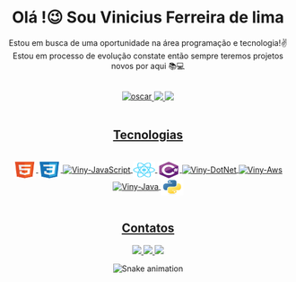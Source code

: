 <h1 align="center" > Olá !😉 Sou Vinicius Ferreira de lima </h1>
<p align="center" >Estou em busca de uma oportunidade na área programação e tecnologia!✌ Estou em processo de evolução constate então sempre teremos projetos novos por aqui 📚💻</p>

<br> 
<div align="center">
  <a href="https://github.com/viny-lima">
  <img align="top" alt="oscar" height="180em" src="https://github.com/Viny-lima/viny-lima/assets/82112071/1469846e-d220-44f8-83fc-633e2a58bb5a">
  <img alig="center" height="180em" src="https://github-readme-stats.vercel.app/api?username=viny-lima&show_icons=true&theme=white&include_all_commits=true&count_private=true"/>
  <img height="180em" src="https://github-readme-stats.vercel.app/api/top-langs/?username=viny-lima&layout=compact&langs_count=7&theme=white"/>
</div>
<br>


<h2 align="center" >Tecnologias</h2>
  
<div style="display: inline_block" align="center"><br>  
  <img align="center" alt="Viny-HTML" height="30" width="40" src="https://raw.githubusercontent.com/devicons/devicon/master/icons/html5/html5-original.svg">
  <img align="center" alt="Viny-CSS" height="30" width="40" src="https://raw.githubusercontent.com/devicons/devicon/master/icons/css3/css3-original.svg">
  <img align="center" alt="Viny-JavaScript" height="30" width="40" src="https://cdn.jsdelivr.net/gh/devicons/devicon/icons/javascript/javascript-original.svg" />  
  <img align="center" alt="Viny-React" height="30" width="40" src="https://raw.githubusercontent.com/devicons/devicon/master/icons/react/react-original.svg">
  <img align="center" alt="Viny-Csharp" height="30" width="40" src="https://raw.githubusercontent.com/devicons/devicon/master/icons/csharp/csharp-original.svg">  
  <img align="center" alt="Viny-DotNet" height="30" width="40" src="https://cdn.jsdelivr.net/gh/devicons/devicon/icons/dotnetcore/dotnetcore-original.svg">  
  <img align="center" alt="Viny-Aws" height="30" width="40" src="https://a0.awsstatic.com/libra-css/images/logos/aws_smile-header-desktop-en-white_59x35.png">
  <img align="center" alt="Viny-Java" height="30" width="40" src="https://cdn.jsdelivr.net/gh/devicons/devicon/icons/java/java-original-wordmark.svg" />
  <img align="center" alt="Viny-Python" height="30" width="40" src="https://raw.githubusercontent.com/devicons/devicon/master/icons/python/python-original.svg">    
</div>

<br>  

<h2 align="center" >Contatos</h2>
 
<div align="center">
  
  <a href="https://www.instagram.com/vinylima_7/" target="_blank">
    <img src="https://img.shields.io/badge/-Instagram-%23E4405F?style=for-the-badge&logo=instagram&logoColor=white" target="_blank">
  </a>	 
  <a href = "mailto:viniciuslima.vf4@gmail.com" target="_blank">
    <img src="https://img.shields.io/badge/-Gmail-%23333?style=for-the-badge&logo=gmail&logoColor=white" target="_blank">
  </a>
  <a href="https://www.linkedin.com/in/vinicius-lima-882413210/" target="_blank">
    <img src="https://img.shields.io/badge/-LinkedIn-%230077B5?style=for-the-badge&logo=linkedin&logoColor=white" target="_blank">
  </a>     
  
  ![Snake animation](https://github.com/viny-lima/viny-lima/blob/output/github-contribution-grid-snake.svg)
  
</div>
